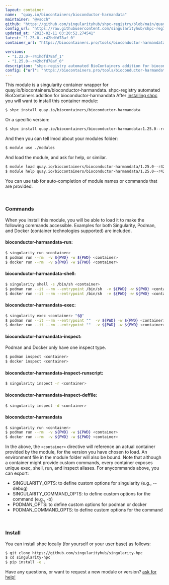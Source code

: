 ```yaml
---
layout: container
name:  "quay.io/biocontainers/bioconductor-harmandata"
maintainer: "@vsoch"
github: "https://github.com/singularityhub/shpc-registry/blob/main/quay.io/biocontainers/bioconductor-harmandata/container.yaml"
config_url: "https://raw.githubusercontent.com/singularityhub/shpc-registry/main/quay.io/biocontainers/bioconductor-harmandata/container.yaml"
updated_at: "2023-02-11 03:20:52.274541"
latest: "1.25.0--r42hdfd78af_0"
container_url: "https://biocontainers.pro/tools/bioconductor-harmandata"

versions:
 - "1.22.0--r41hdfd78af_1"
 - "1.25.0--r42hdfd78af_0"
description: "shpc-registry automated BioContainers addition for bioconductor-harmandata"
config: {"url": "https://biocontainers.pro/tools/bioconductor-harmandata", "maintainer": "@vsoch", "description": "shpc-registry automated BioContainers addition for bioconductor-harmandata", "latest": {"1.25.0--r42hdfd78af_0": "sha256:86bcaade80d990da594722010eebe776d9d12afdb67d6cba3eca634215350888"}, "tags": {"1.22.0--r41hdfd78af_1": "sha256:52f95ebe3ef2eb3e6f88476b35c4a2816c83b28c227a37ba0f1fcc1b7fc6546e", "1.25.0--r42hdfd78af_0": "sha256:86bcaade80d990da594722010eebe776d9d12afdb67d6cba3eca634215350888"}, "docker": "quay.io/biocontainers/bioconductor-harmandata"}
---
```


This module is a singularity container wrapper for quay.io/biocontainers/bioconductor-harmandata.
shpc-registry automated BioContainers addition for bioconductor-harmandata
After [installing shpc](#install) you will want to install this container module:


```bash
$ shpc install quay.io/biocontainers/bioconductor-harmandata
```

Or a specific version:

```bash
$ shpc install quay.io/biocontainers/bioconductor-harmandata:1.25.0--r42hdfd78af_0
```

And then you can tell lmod about your modules folder:

```bash
$ module use ./modules
```

And load the module, and ask for help, or similar.

```bash
$ module load quay.io/biocontainers/bioconductor-harmandata/1.25.0--r42hdfd78af_0
$ module help quay.io/biocontainers/bioconductor-harmandata/1.25.0--r42hdfd78af_0
```

You can use tab for auto-completion of module names or commands that are provided.

<br>

### Commands

When you install this module, you will be able to load it to make the following commands accessible.
Examples for both Singularity, Podman, and Docker (container technologies supported) are included.

#### bioconductor-harmandata-run:

```bash
$ singularity run <container>
$ podman run --rm  -v ${PWD} -w ${PWD} <container>
$ docker run --rm  -v ${PWD} -w ${PWD} <container>
```

#### bioconductor-harmandata-shell:

```bash
$ singularity shell -s /bin/sh <container>
$ podman run --it --rm --entrypoint /bin/sh  -v ${PWD} -w ${PWD} <container>
$ docker run --it --rm --entrypoint /bin/sh  -v ${PWD} -w ${PWD} <container>
```

#### bioconductor-harmandata-exec:

```bash
$ singularity exec <container> "$@"
$ podman run --it --rm --entrypoint ""  -v ${PWD} -w ${PWD} <container> "$@"
$ docker run --it --rm --entrypoint ""  -v ${PWD} -w ${PWD} <container> "$@"
```

#### bioconductor-harmandata-inspect:

Podman and Docker only have one inspect type.

```bash
$ podman inspect <container>
$ docker inspect <container>
```

#### bioconductor-harmandata-inspect-runscript:

```bash
$ singularity inspect -r <container>
```

#### bioconductor-harmandata-inspect-deffile:

```bash
$ singularity inspect -d <container>
```



#### bioconductor-harmandata

```bash
$ singularity run <container>
$ podman run --rm  -v ${PWD} -w ${PWD} <container>
$ docker run --rm  -v ${PWD} -w ${PWD} <container>
```


In the above, the `<container>` directive will reference an actual container provided
by the module, for the version you have chosen to load. An environment file in the
module folder will also be bound. Note that although a container
might provide custom commands, every container exposes unique exec, shell, run, and
inspect aliases. For anycommands above, you can export:

 - SINGULARITY_OPTS: to define custom options for singularity (e.g., --debug)
 - SINGULARITY_COMMAND_OPTS: to define custom options for the command (e.g., -b)
 - PODMAN_OPTS: to define custom options for podman or docker
 - PODMAN_COMMAND_OPTS: to define custom options for the command

<br>

### Install

You can install shpc locally (for yourself or your user base) as follows:

```bash
$ git clone https://github.com/singularityhub/singularity-hpc
$ cd singularity-hpc
$ pip install -e .
```

Have any questions, or want to request a new module or version? [ask for help!](https://github.com/singularityhub/singularity-hpc/issues)